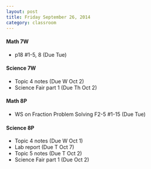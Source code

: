 ```yaml
---
layout: post  
title: Friday September 26, 2014
category: classroom
--- 
```

#### Math 7W
* p18 #1-5, 8 (Due Tue)
  
#### Science 7W
* Topic 4 notes (Due W Oct 2)
* Science Fair part 1 (Due Th Oct 2)

#### Math 8P
* WS on Fraction Problem Solving F2-5 #1-15 (Due Tue)

#### Science 8P
* Topic 4 notes (Due W Oct 1)
* Lab report (Due T Oct 7)
* Topic 5 notes (Due T Oct 2)
* Science Fair part 1 (Due Oct 2)
